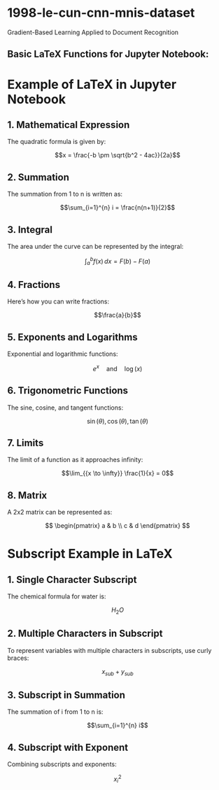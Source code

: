 # 1998-le-cun-cnn-mnis-dataset
Gradient-Based Learning Applied to Document Recognition


## Basic LaTeX Functions for Jupyter Notebook:
# Example of LaTeX in Jupyter Notebook

## 1. Mathematical Expression

The quadratic formula is given by:

$$x = \frac{-b \pm \sqrt{b^2 - 4ac}}{2a}$$

## 2. Summation

The summation from 1 to n is written as:

$$\sum_{i=1}^{n} i = \frac{n(n+1)}{2}$$

## 3. Integral

The area under the curve can be represented by the integral:

$$\int_{a}^{b} f(x) \, dx = F(b) - F(a)$$

## 4. Fractions

Here’s how you can write fractions:

$$\frac{a}{b}$$

## 5. Exponents and Logarithms

Exponential and logarithmic functions:

$$e^{x} \quad \text{and} \quad \log(x)$$

## 6. Trigonometric Functions

The sine, cosine, and tangent functions:

$$\sin(\theta), \cos(\theta), \tan(\theta)$$

## 7. Limits

The limit of a function as it approaches infinity:

$$\lim_{{x \to \infty}} \frac{1}{x} = 0$$

## 8. Matrix

A 2x2 matrix can be represented as:

$$
\begin{pmatrix}
a & b \\
c & d
\end{pmatrix}
$$

# Subscript Example in LaTeX

## 1. Single Character Subscript

The chemical formula for water is:

$$H_2O$$

## 2. Multiple Characters in Subscript

To represent variables with multiple characters in subscripts, use curly braces:

$$x_{sub} + y_{sub}$$

## 3. Subscript in Summation

The summation of i from 1 to n is:

$$\sum_{i=1}^{n} i$$

## 4. Subscript with Exponent

Combining subscripts and exponents:

$$x_i^2$$

